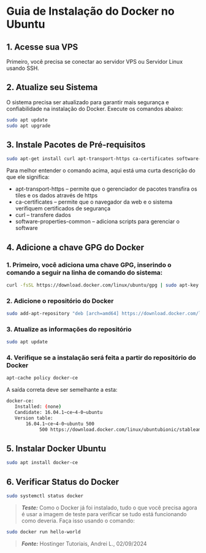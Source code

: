 # Guia de Instalação do Docker no Ubuntu

## 1. Acesse sua VPS

Primeiro, você precisa se conectar ao servidor VPS ou Servidor Linux usando SSH.

## 2. Atualize seu Sistema

O sistema precisa ser atualizado para garantir mais segurança e confiabilidade na instalação do Docker. Execute os comandos abaixo:

```bash
sudo apt update
sudo apt upgrade
```
## 3. Instale Pacotes de Pré-requisitos

```bash
sudo apt-get install curl apt-transport-https ca-certificates software-properties-common
```
Para melhor entender o comando acima, aqui está uma curta descrição do que ele significa:

* apt-transport-https – permite que o gerenciador de pacotes transfira os tiles e os dados através de https
* ca-certificates – permite que o navegador da web e o sistema verifiquem certificados de segurança
* curl – transfere dados
* software-properties-common – adiciona scripts para gerenciar o software

## 4. Adicione a chave GPG do Docker

### 1. Primeiro, você adiciona uma chave GPG, inserindo o comando a seguir na linha de comando do sistema:

```bash
curl -fsSL https://download.docker.com/linux/ubuntu/gpg | sudo apt-key add -
```

### 2. Adicione o repositório do Docker

```bash
sudo add-apt-repository "deb [arch=amd64] https://download.docker.com/linux/ubuntu $(lsb_release -cs) stable"
```

### 3. Atualize as informações do repositório

```bash
sudo apt update
```

### 4. Verifique se a instalação será feita a partir do repositório do Docker

```bash
apt-cache policy docker-ce
```
A saída correta deve ser semelhante a esta:

```bash
docker-ce:
   Installed: (none)
   Candidate: 16.04.1~ce~4-0~ubuntu
   Version table:
       16.04.1~ce~4-0~ubuntu 500
            500 https://download.docker.com/linux/ubuntubionic/stableamd64packages
```

## 5. Instalar Docker Ubuntu

```bash
sudo apt install docker-ce
```

## 6. Verificar Status do Docker

```bash
sudo systemctl status docker
```

> ***Teste:*** Como o Docker já foi instalado, tudo o que você precisa agora é usar a imagem de teste para verificar se tudo está funcionando como deveria. Faça isso usando o comando:

```bash
sudo docker run hello-world
```


> ***Fonte:*** Hostinger Tutoriais, Andrei L., 02/09/2024
